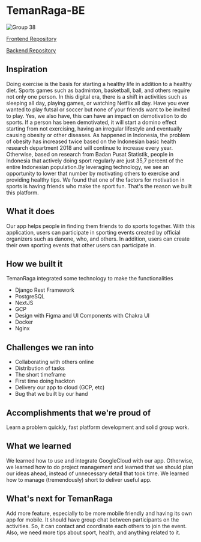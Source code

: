 # TemanRaga-BE

![Group 38](https://user-images.githubusercontent.com/70832561/187058768-ec0a6e4e-bf37-4b60-8972-01c435232930.svg)

[Frontend Repository](https://github.com/TemanRaga/temanraga-fe)

[Backend Repository](https://github.com/TemanRaga/temanraga-be)

## Inspiration

Doing exercise is the basis for starting a healthy life in addition to a healthy diet. Sports games such as badminton, basketball, ball, and others require not only one person. In this digital era, there is a shift in activities such as sleeping all day, playing games, or watching Netflix all day. Have you ever wanted to play futsal or soccer but none of your friends want to be invited to play. Yes, we also have, this can have an impact on demotivation to do sports. If a person has been demotivated, it will start a domino effect starting from not exercising, having an irregular lifestyle and eventually causing obesity or other diseases. As happened in Indonesia, the problem of obesity has increased twice based on the Indonesian basic health research department 2018 and will continue to increase every year. Otherwise, based on research from Badan Pusat Statistik, people in Indonesia that actively doing sport regularly are just 35,7 percent of the entire Indonesian population.By leveraging technology, we see an opportunity to lower that number by motivating others to exercise and providing healthy tips. We found that one of the factors for motivation in sports is having friends who make the sport fun. That's the reason we built this platform.

## What it does
Our app helps people in finding them friends to do sports together. With this application, users can participate in sporting events created by official organizers such as danone, who, and others. In addition, users can create their own sporting events that other users can participate in.

## How we built it
TemanRaga integrated some technology to make the functionalities

- Django Rest Framework
- PostgreSQL
- NextJS
- GCP
- Design with Figma and UI Components with Chakra UI
- Docker
- Nginx

## Challenges we ran into
- Collaborating with others online
- Distribution of tasks
- The short timeframe
- First time doing hackton
- Delivery our app to cloud (GCP, etc)
- Bug that we built by our hand

## Accomplishments that we're proud of
Learn a problem quickly, fast platform development and solid group work.

## What we learned
We learned how to use and integrate GoogleCloud with our app. Otherwise, we learned how to do project management and learned that we should plan our ideas ahead, instead of unnecessary detail that took time. We learned how to manage (tremendously) short to deliver useful app.

## What's next for TemanRaga
Add more feature, especially to be more mobile friendly and having its own app for mobile. It should have group chat between participants on the activities. So, it can contact and coordinate each others to join the event. Also, we need more tips about sport, health, and anything related to it.
